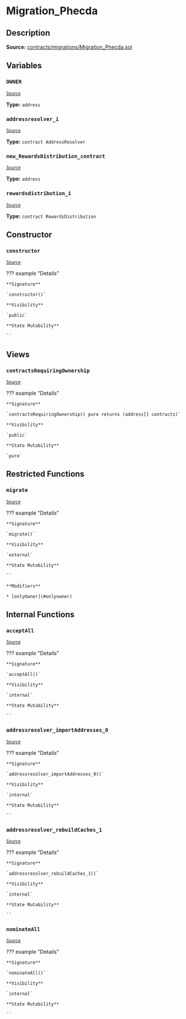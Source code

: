 # Migration_Phecda

## Description

**Source:** [contracts/migrations/Migration_Phecda.sol](https://github.com/Synthetixio/synthetix/tree/v2.98.2/contracts/migrations/Migration_Phecda.sol)

## Variables

### `OWNER`

<sub>[Source](https://github.com/Synthetixio/synthetix/tree/v2.98.2/contracts/migrations/Migration_Phecda.sol#L15)</sub>

**Type:** `address`

### `addressresolver_i`

<sub>[Source](https://github.com/Synthetixio/synthetix/tree/v2.98.2/contracts/migrations/Migration_Phecda.sol#L22)</sub>

**Type:** `contract AddressResolver`

### `new_RewardsDistribution_contract`

<sub>[Source](https://github.com/Synthetixio/synthetix/tree/v2.98.2/contracts/migrations/Migration_Phecda.sol#L32)</sub>

**Type:** `address`

### `rewardsdistribution_i`

<sub>[Source](https://github.com/Synthetixio/synthetix/tree/v2.98.2/contracts/migrations/Migration_Phecda.sol#L24)</sub>

**Type:** `contract RewardsDistribution`

## Constructor

### `constructor`

<sub>[Source](https://github.com/Synthetixio/synthetix/tree/v2.98.2/contracts/migrations/Migration_Phecda.sol#L34)</sub>

??? example "Details"

    **Signature**

    `constructor()`

    **Visibility**

    `public`

    **State Mutability**

    ``

## Views

### `contractsRequiringOwnership`

<sub>[Source](https://github.com/Synthetixio/synthetix/tree/v2.98.2/contracts/migrations/Migration_Phecda.sol#L36)</sub>

??? example "Details"

    **Signature**

    `contractsRequiringOwnership() pure returns (address[] contracts)`

    **Visibility**

    `public`

    **State Mutability**

    `pure`

## Restricted Functions

### `migrate`

<sub>[Source](https://github.com/Synthetixio/synthetix/tree/v2.98.2/contracts/migrations/Migration_Phecda.sol#L42)</sub>

??? example "Details"

    **Signature**

    `migrate()`

    **Visibility**

    `external`

    **State Mutability**

    ``

    **Modifiers**

    * [onlyOwner](#onlyowner)

## Internal Functions

### `acceptAll`

<sub>[Source](https://github.com/Synthetixio/synthetix/tree/v2.98.2/contracts/migrations/Migration_Phecda.sol#L60)</sub>

??? example "Details"

    **Signature**

    `acceptAll()`

    **Visibility**

    `internal`

    **State Mutability**

    ``

### `addressresolver_importAddresses_0`

<sub>[Source](https://github.com/Synthetixio/synthetix/tree/v2.98.2/contracts/migrations/Migration_Phecda.sol#L74)</sub>

??? example "Details"

    **Signature**

    `addressresolver_importAddresses_0()`

    **Visibility**

    `internal`

    **State Mutability**

    ``

### `addressresolver_rebuildCaches_1`

<sub>[Source](https://github.com/Synthetixio/synthetix/tree/v2.98.2/contracts/migrations/Migration_Phecda.sol#L85)</sub>

??? example "Details"

    **Signature**

    `addressresolver_rebuildCaches_1()`

    **Visibility**

    `internal`

    **State Mutability**

    ``

### `nominateAll`

<sub>[Source](https://github.com/Synthetixio/synthetix/tree/v2.98.2/contracts/migrations/Migration_Phecda.sol#L67)</sub>

??? example "Details"

    **Signature**

    `nominateAll()`

    **Visibility**

    `internal`

    **State Mutability**

    ``
